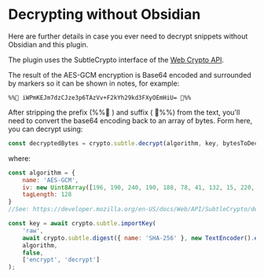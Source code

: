 # Decrypting without Obsidian

Here are further details in case you ever need to decrypt snippets without Obsidian and this plugin.

The plugin uses the SubtleCrypto interface of the [Web Crypto API](https://developer.mozilla.org/en-US/docs/Web/API/SubtleCrypto).

The result of the AES-GCM encryption is Base64 encoded and surrounded by markers so it can be shown in notes, for example:

```
%%🔐 iWPmKEJm7dzCJze3p6TAzVv+F2kYh29kd3FXyOEmHiU= 🔐%%
```

After stripping the prefix (%%🔐 ) and suffix ( 🔐%%) from the text, you'll need to convert the base64 encoding back to an array of bytes.  Form here, you can decrypt using:
```js
const decryptedBytes = crypto.subtle.decrypt(algorithm, key, bytesToDecrypt)
```
where:
```js
const algorithm = {
	name: 'AES-GCM',
	iv: new Uint8Array([196, 190, 240, 190, 188, 78, 41, 132, 15, 220, 84, 211]),
	tagLength: 128
}
//See: https://developer.mozilla.org/en-US/docs/Web/API/SubtleCrypto/decrypt

const key = await crypto.subtle.importKey(
	'raw',
	await crypto.subtle.digest({ name: 'SHA-256' }, new TextEncoder().encode(password)),
	algorithm,
	false,
	['encrypt', 'decrypt']
);
```

